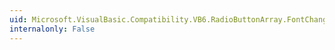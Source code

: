 ```yaml
---
uid: Microsoft.VisualBasic.Compatibility.VB6.RadioButtonArray.FontChanged
internalonly: False
---
```

